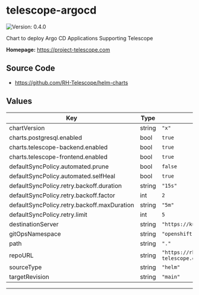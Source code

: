 # telescope-argocd

![Version: 0.4.0](https://img.shields.io/badge/Version-0.4.0-informational?style=flat-square)

Chart to deploy Argo CD Applications Supporting Telescope

**Homepage:** <https://project-telescope.com>

## Source Code

* <https://github.com/RH-Telescope/helm-charts>

## Values

| Key | Type | Default | Description |
|-----|------|---------|-------------|
| chartVersion | string | `"x"` |  |
| charts.postgresql.enabled | bool | `true` |  |
| charts.telescope-backend.enabled | bool | `true` |  |
| charts.telescope-frontend.enabled | bool | `true` |  |
| defaultSyncPolicy.automated.prune | bool | `false` |  |
| defaultSyncPolicy.automated.selfHeal | bool | `true` |  |
| defaultSyncPolicy.retry.backoff.duration | string | `"15s"` |  |
| defaultSyncPolicy.retry.backoff.factor | int | `2` |  |
| defaultSyncPolicy.retry.backoff.maxDuration | string | `"5m"` |  |
| defaultSyncPolicy.retry.limit | int | `5` |  |
| destinationServer | string | `"https://kubernetes.default.svc"` |  |
| gitOpsNamespace | string | `"openshift-gitops"` |  |
| path | string | `"."` |  |
| repoURL | string | `"https://rh-telescope.github.io/helm-charts"` |  |
| sourceType | string | `"helm"` |  |
| targetRevision | string | `"main"` |  |

----------------------------------------------
